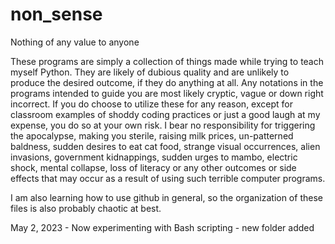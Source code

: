 # non_sense
Nothing of any value to anyone

These programs are simply a collection of things made while trying to teach myself Python.  They are likely of dubious quality and are unlikely to produce the desired outcome, if they do anything at all.  Any notations in the programs intended to guide you are most likely cryptic, vague or down right incorrect.  If you do choose to utilize these for any reason, except for classroom examples of shoddy coding practices or just a good laugh at my expense, you do so at your own risk.  I bear no responsibility for triggering the apocalypse, making you sterile, raising milk prices, un-patterned baldness, sudden desires to eat cat food, strange visual occurrences, alien invasions, government kidnappings, sudden urges to mambo, electric shock, mental collapse, loss of literacy or any other outcomes or side effects that may occur as a result of using such terrible computer programs.

I am also learning how to use github in general, so the organization of these files is also probably chaotic at best.

May 2, 2023 - Now experimenting with Bash scripting - new folder added
